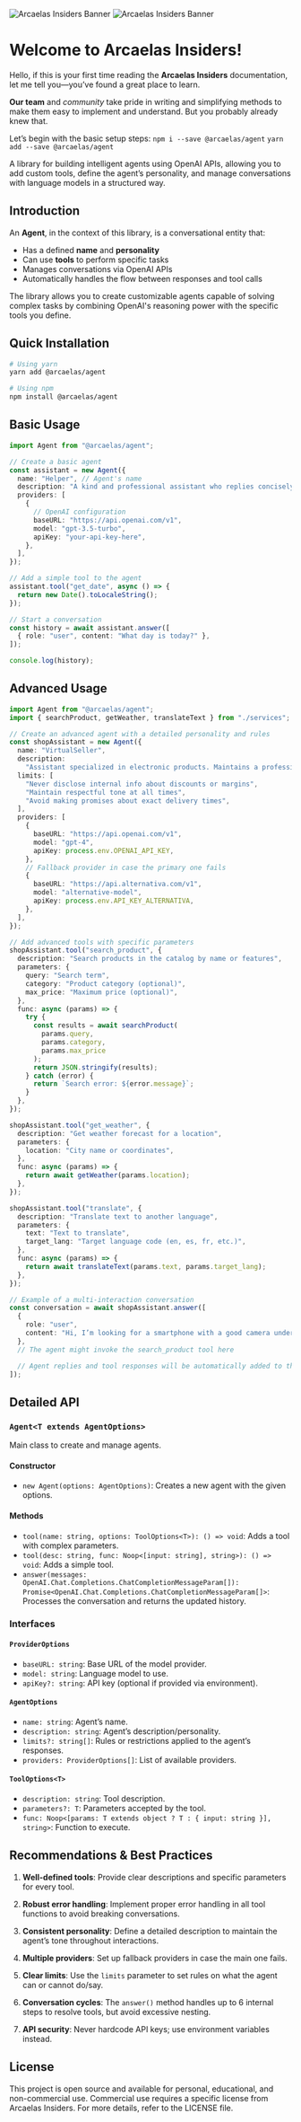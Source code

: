 ![Arcaelas Insiders Banner](https://raw.githubusercontent.com/arcaelas/dist/main/banner/svg/dark.svg#gh-dark-mode-only)
![Arcaelas Insiders Banner](https://raw.githubusercontent.com/arcaelas/dist/main/banner/svg/light.svg#gh-light-mode-only)

# Welcome to Arcaelas Insiders!

Hello, if this is your first time reading the **Arcaelas Insiders** documentation, let me tell you—you’ve found a great place to learn.

**Our team** and _community_ take pride in writing and simplifying methods to make them easy to implement and understand. But you probably already knew that.

Let’s begin with the basic setup steps:
`npm i --save @arcaelas/agent`
`yarn add --save @arcaelas/agent`

A library for building intelligent agents using OpenAI APIs, allowing you to add custom tools, define the agent’s personality, and manage conversations with language models in a structured way.

## Introduction

An **Agent**, in the context of this library, is a conversational entity that:

- Has a defined **name** and **personality**
- Can use **tools** to perform specific tasks
- Manages conversations via OpenAI APIs
- Automatically handles the flow between responses and tool calls

The library allows you to create customizable agents capable of solving complex tasks by combining OpenAI's reasoning power with the specific tools you define.

## Quick Installation

```bash
# Using yarn
yarn add @arcaelas/agent

# Using npm
npm install @arcaelas/agent
```

## Basic Usage

```typescript
import Agent from "@arcaelas/agent";

// Create a basic agent
const assistant = new Agent({
  name: "Helper", // Agent's name
  description: "A kind and professional assistant who replies concisely", // Personality
  providers: [
    {
      // OpenAI configuration
      baseURL: "https://api.openai.com/v1",
      model: "gpt-3.5-turbo",
      apiKey: "your-api-key-here",
    },
  ],
});

// Add a simple tool to the agent
assistant.tool("get_date", async () => {
  return new Date().toLocaleString();
});

// Start a conversation
const history = await assistant.answer([
  { role: "user", content: "What day is today?" },
]);

console.log(history);
```

## Advanced Usage

```typescript
import Agent from "@arcaelas/agent";
import { searchProduct, getWeather, translateText } from "./services";

// Create an advanced agent with a detailed personality and rules
const shopAssistant = new Agent({
  name: "VirtualSeller",
  description:
    "Assistant specialized in electronic products. Maintains a professional yet friendly tone, has deep knowledge of the product catalog, and always suggests alternatives when a product is unavailable.",
  limits: [
    "Never disclose internal info about discounts or margins",
    "Maintain respectful tone at all times",
    "Avoid making promises about exact delivery times",
  ],
  providers: [
    {
      baseURL: "https://api.openai.com/v1",
      model: "gpt-4",
      apiKey: process.env.OPENAI_API_KEY,
    },
    // Fallback provider in case the primary one fails
    {
      baseURL: "https://api.alternativa.com/v1",
      model: "alternative-model",
      apiKey: process.env.API_KEY_ALTERNATIVA,
    },
  ],
});

// Add advanced tools with specific parameters
shopAssistant.tool("search_product", {
  description: "Search products in the catalog by name or features",
  parameters: {
    query: "Search term",
    category: "Product category (optional)",
    max_price: "Maximum price (optional)",
  },
  func: async (params) => {
    try {
      const results = await searchProduct(
        params.query,
        params.category,
        params.max_price
      );
      return JSON.stringify(results);
    } catch (error) {
      return `Search error: ${error.message}`;
    }
  },
});

shopAssistant.tool("get_weather", {
  description: "Get weather forecast for a location",
  parameters: {
    location: "City name or coordinates",
  },
  func: async (params) => {
    return await getWeather(params.location);
  },
});

shopAssistant.tool("translate", {
  description: "Translate text to another language",
  parameters: {
    text: "Text to translate",
    target_lang: "Target language code (en, es, fr, etc.)",
  },
  func: async (params) => {
    return await translateText(params.text, params.target_lang);
  },
});

// Example of a multi-interaction conversation
const conversation = await shopAssistant.answer([
  {
    role: "user",
    content: "Hi, I’m looking for a smartphone with a good camera under €800",
  },
  // The agent might invoke the search_product tool here

  // Agent replies and tool responses will be automatically added to the history
]);
```

## Detailed API

### `Agent<T extends AgentOptions>`

Main class to create and manage agents.

#### Constructor

- `new Agent(options: AgentOptions)`: Creates a new agent with the given options.

#### Methods

- `tool(name: string, options: ToolOptions<T>): () => void`: Adds a tool with complex parameters.
- `tool(desc: string, func: Noop<[input: string], string>): () => void`: Adds a simple tool.
- `answer(messages: OpenAI.Chat.Completions.ChatCompletionMessageParam[]): Promise<OpenAI.Chat.Completions.ChatCompletionMessageParam[]>`: Processes the conversation and returns the updated history.

### Interfaces

#### `ProviderOptions`

- `baseURL: string`: Base URL of the model provider.
- `model: string`: Language model to use.
- `apiKey?: string`: API key (optional if provided via environment).

#### `AgentOptions`

- `name: string`: Agent’s name.
- `description: string`: Agent’s description/personality.
- `limits?: string[]`: Rules or restrictions applied to the agent’s responses.
- `providers: ProviderOptions[]`: List of available providers.

#### `ToolOptions<T>`

- `description: string`: Tool description.
- `parameters?: T`: Parameters accepted by the tool.
- `func: Noop<[params: T extends object ? T : { input: string }], string>`: Function to execute.

## Recommendations & Best Practices

1. **Well-defined tools**: Provide clear descriptions and specific parameters for every tool.

2. **Robust error handling**: Implement proper error handling in all tool functions to avoid breaking conversations.

3. **Consistent personality**: Define a detailed description to maintain the agent’s tone throughout interactions.

4. **Multiple providers**: Set up fallback providers in case the main one fails.

5. **Clear limits**: Use the `limits` parameter to set rules on what the agent can or cannot do/say.

6. **Conversation cycles**: The `answer()` method handles up to 6 internal steps to resolve tools, but avoid excessive nesting.

7. **API security**: Never hardcode API keys; use environment variables instead.

## License

This project is open source and available for personal, educational, and non-commercial use. Commercial use requires a specific license from Arcaelas Insiders. For more details, refer to the LICENSE file.
